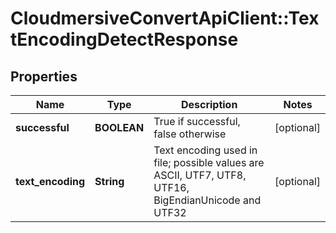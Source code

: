 # CloudmersiveConvertApiClient::TextEncodingDetectResponse

## Properties
Name | Type | Description | Notes
------------ | ------------- | ------------- | -------------
**successful** | **BOOLEAN** | True if successful, false otherwise | [optional] 
**text_encoding** | **String** | Text encoding used in file; possible values are ASCII, UTF7, UTF8, UTF16, BigEndianUnicode and UTF32 | [optional] 


